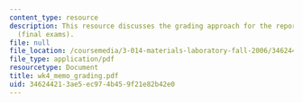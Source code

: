 ```yaml
---
content_type: resource
description: This resource discusses the grading approach for the reports of memos
  (final exams).
file: null
file_location: /coursemedia/3-014-materials-laboratory-fall-2006/346244213ae5ec974b459f21e82b42e0_wk4_memo_grading.pdf
file_type: application/pdf
resourcetype: Document
title: wk4_memo_grading.pdf
uid: 34624421-3ae5-ec97-4b45-9f21e82b42e0
---
```


